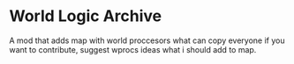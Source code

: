 # World Logic Archive

A mod that adds map with world proccesors what can copy everyone
if you want to contribute, suggest wprocs ideas what i should add to map.
